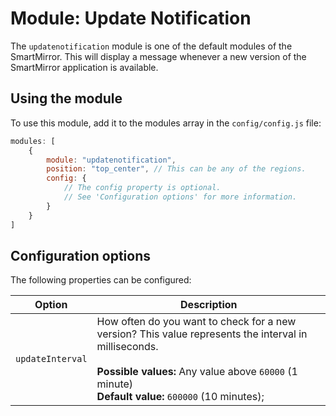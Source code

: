 # Module: Update Notification
The `updatenotification` module is one of the default modules of the SmartMirror.
This will display a message whenever a new version of the SmartMirror application is available.

## Using the module

To use this module, add it to the modules array in the `config/config.js` file:
````javascript
modules: [
	{
		module: "updatenotification",
		position: "top_center",	// This can be any of the regions.
		config: {
			// The config property is optional.
			// See 'Configuration options' for more information.
		}
	}
]
````

## Configuration options

The following properties can be configured:

| Option           | Description
| ---------------- | -----------
| `updateInterval` | How often do you want to check for a new version? This value represents the interval in milliseconds. <br><br> **Possible values:** Any value above `60000` (1 minute) <br> **Default value:** `600000` (10 minutes);
